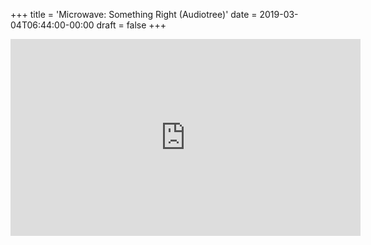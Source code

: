 +++
title = 'Microwave: Something Right (Audiotree)'
date = 2019-03-04T06:44:00-00:00
draft = false
+++

<iframe width="560" height="315" src="https://www.youtube.com/embed/sJ_rkmKRMyo?si=eiy-Oh_F3lQJNdKI" title="YouTube video player" frameborder="0" allow="accelerometer; autoplay; clipboard-write; encrypted-media; gyroscope; picture-in-picture; web-share" referrerpolicy="strict-origin-when-cross-origin" allowfullscreen></iframe>
